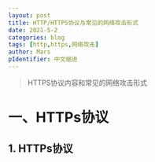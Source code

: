 ```yaml
---
layout: post
title: HTTP/HTTPS协议与常见的网络攻击形式
date: 2021-5-2
categories: blog
tags: [http,https,网络攻击]
author: Mars
pIdentifier: 中文缩进
---
```


> HTTPS协议内容和常见的网络攻击形式

# 一、HTTPs协议

## 1. HTTPs协议

